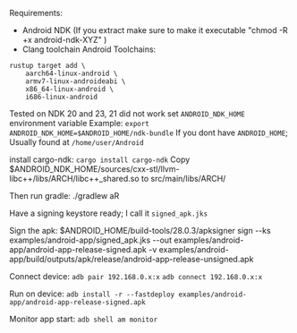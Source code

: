 Requirements:
- Android NDK (If you extract make sure to make it executable "chmod -R +x android-ndk-XYZ" )
- Clang toolchain
Android Toolchains:
```
rustup target add \
    aarch64-linux-android \
    armv7-linux-androideabi \
    x86_64-linux-android \
    i686-linux-android
```

Tested on NDK 20 and 23, 21 did not work
set `ANDROID_NDK_HOME` environment variable
Example: `export ANDROID_NDK_HOME=$ANDROID_HOME/ndk-bundle`
If you dont have `ANDROID_HOME`; Usually found at `/home/user/Android`

install cargo-ndk: `cargo install cargo-ndk`
<NDK>
Copy $ANDROID_NDK_HOME/sources/cxx-stl/llvm-libc++/libs/ARCH/libc++_shared.so
to src/main/libs/ARCH/

Then run gradle:
./gradlew aR

Have a signing keystore ready; I call it `signed_apk.jks`

Sign the apk:
$ANDROID_HOME/build-tools/28.0.3/apksigner sign --ks examples/android-app/signed_apk.jks --out examples/android-app/android-app-release-signed.apk -v examples/android-app/build/outputs/apk/release/android-app-release-unsigned.apk

Connect device:
`adb pair 192.168.0.x:x`
`adb connect 192.168.0.x:x`

Run on device:
`adb install -r --fastdeploy examples/android-app/android-app-release-signed.apk`

Monitor app start:
`adb shell am monitor`